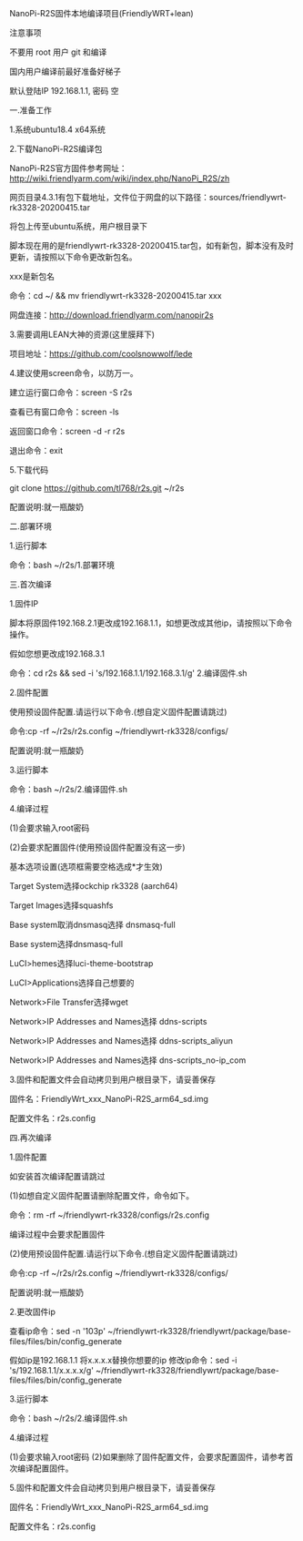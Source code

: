 NanoPi-R2S固件本地编译项目(FriendlyWRT+lean)

注意事项

不要用 root 用户 git 和编译

国内用户编译前最好准备好梯子

默认登陆IP 192.168.1.1, 密码 空


一.准备工作

1.系统ubuntu18.4 x64系统

2.下载NanoPi-R2S编译包

NanoPi-R2S官方固件参考网址：http://wiki.friendlyarm.com/wiki/index.php/NanoPi_R2S/zh

网页目录4.3.1有包下载地址，文件位于网盘的以下路径：sources/friendlywrt-rk3328-20200415.tar

将包上传至ubuntu系统，用户根目录下

脚本现在用的是friendlywrt-rk3328-20200415.tar包，如有新包，脚本没有及时更新，请按照以下命令更改新包名。

xxx是新包名

命令：cd ~/ && mv friendlywrt-rk3328-20200415.tar xxx

网盘连接：http://download.friendlyarm.com/nanopir2s

3.需要调用LEAN大神的资源(这里膜拜下)

项目地址：https://github.com/coolsnowwolf/lede

4.建议使用screen命令，以防万一。

建立运行窗口命令：screen -S r2s

查看已有窗口命令：screen -ls

返回窗口命令：screen -d -r r2s

退出命令：exit

5.下载代码

git clone https://github.com/tl768/r2s.git ~/r2s

配置说明:就一瓶酸奶


二.部署环境

1.运行脚本

命令：bash ~/r2s/1.部署环境


三.首次编译

1.固件IP

脚本将原固件192.168.2.1更改成192.168.1.1，如想更改成其他ip，请按照以下命令操作。

假如您想更改成192.168.3.1

命令：cd r2s && sed -i 's/192.168.1.1/192.168.3.1/g' 2.编译固件.sh

2.固件配置

使用预设固件配置.请运行以下命令.(想自定义固件配置请跳过)

命令:cp -rf ~/r2s/r2s.config ~/friendlywrt-rk3328/configs/

配置说明:就一瓶酸奶

3.运行脚本

命令：bash ~/r2s/2.编译固件.sh

4.编译过程

(1)会要求输入root密码

(2)会要求配置固件(使用预设固件配置没有这一步)

基本选项设置(选项框需要空格选成*才生效)

Target System选择ockchip rk3328 (aarch64)

Target Images选择squashfs

Base system取消dnsmasq选择 dnsmasq-full

Base system选择dnsmasq-full

LuCI>hemes选择luci-theme-bootstrap

LuCI>Applications选择自己想要的
     
Network>File Transfer选择wget
     
Network>IP Addresses and Names选择 ddns-scripts
     
Network>IP Addresses and Names选择 ddns-scripts_aliyun
                            
Network>IP Addresses and Names选择 dns-scripts_no-ip_com
                            
3.固件和配置文件会自动拷贝到用户根目录下，请妥善保存

固件名：FriendlyWrt_xxx_NanoPi-R2S_arm64_sd.img

配置文件名：r2s.config


四.再次编译

1.固件配置

如安装首次编译配置请跳过

(1)如想自定义固件配置请删除配置文件，命令如下。

命令：rm -rf ~/friendlywrt-rk3328/configs/r2s.config

编译过程中会要求配置固件

(2)使用预设固件配置.请运行以下命令.(想自定义固件配置请跳过)

命令:cp -rf ~/r2s/r2s.config ~/friendlywrt-rk3328/configs/

配置说明:就一瓶酸奶

2.更改固件ip

查看ip命令：sed -n '103p' ~/friendlywrt-rk3328/friendlywrt/package/base-files/files/bin/config_generate

假如ip是192.168.1.1
将x.x.x.x替换你想要的ip
修改ip命令：sed -i 's/192.168.1.1/x.x.x.x/g' ~/friendlywrt-rk3328/friendlywrt/package/base-files/files/bin/config_generate

3.运行脚本

命令：bash ~/r2s/2.编译固件.sh

4.编译过程

(1)会要求输入root密码
(2)如果删除了固件配置文件，会要求配置固件，请参考首次编译配置固件。

5.固件和配置文件会自动拷贝到用户根目录下，请妥善保存

固件名：FriendlyWrt_xxx_NanoPi-R2S_arm64_sd.img

配置文件名：r2s.config
